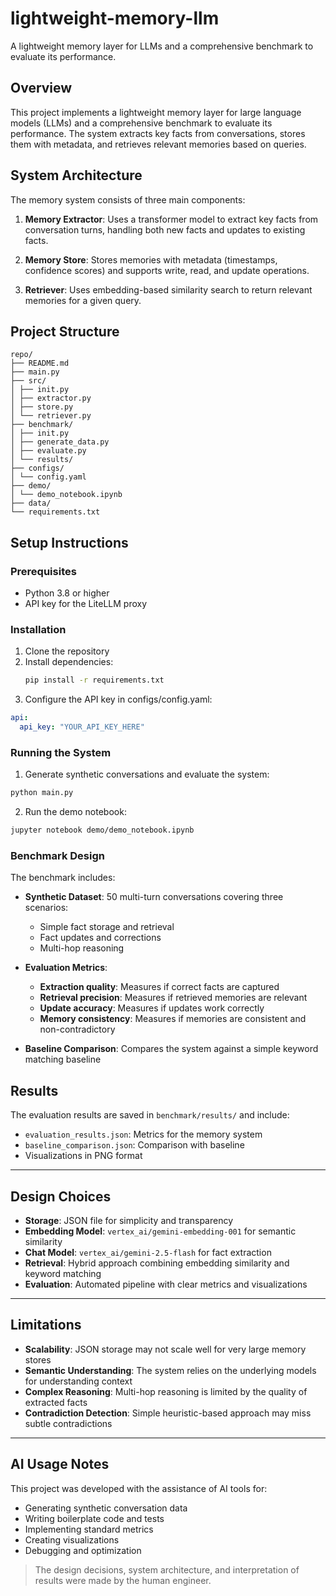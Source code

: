 # lightweight-memory-llm

A lightweight memory layer for LLMs and a comprehensive benchmark to evaluate its performance.

## Overview

This project implements a lightweight memory layer for large language models (LLMs) and a comprehensive benchmark to evaluate its performance. The system extracts key facts from conversations, stores them with metadata, and retrieves relevant memories based on queries.

## System Architecture

The memory system consists of three main components:

1. **Memory Extractor**: Uses a transformer model to extract key facts from conversation turns, handling both new facts and updates to existing facts.

2. **Memory Store**: Stores memories with metadata (timestamps, confidence scores) and supports write, read, and update operations.

3. **Retriever**: Uses embedding-based similarity search to return relevant memories for a given query.

## Project Structure
```
repo/
├── README.md
├── main.py
├── src/
│ ├── init.py
│ ├── extractor.py
│ ├── store.py
│ └── retriever.py
├── benchmark/
│ ├── init.py
│ ├── generate_data.py
│ ├── evaluate.py
│ └── results/
├── configs/
│ └── config.yaml
├── demo/
│ └── demo_notebook.ipynb
├── data/
└── requirements.txt
```

## Setup Instructions

### Prerequisites

- Python 3.8 or higher
- API key for the LiteLLM proxy

### Installation

1. Clone the repository
2. Install dependencies:
   ```bash
   pip install -r requirements.txt
   ```
3. Configure the API key in configs/config.yaml:

```yaml
api:
  api_key: "YOUR_API_KEY_HERE"
```

### Running the System

1. Generate synthetic conversations and evaluate the system:

```bash
python main.py
```

2. Run the demo notebook:

```bash
jupyter notebook demo/demo_notebook.ipynb
```

### Benchmark Design

The benchmark includes:

- **Synthetic Dataset**: 50 multi-turn conversations covering three scenarios:

  - Simple fact storage and retrieval
  - Fact updates and corrections
  - Multi-hop reasoning

- **Evaluation Metrics**:

  - **Extraction quality**: Measures if correct facts are captured
  - **Retrieval precision**: Measures if retrieved memories are relevant
  - **Update accuracy**: Measures if updates work correctly
  - **Memory consistency**: Measures if memories are consistent and non-contradictory

- **Baseline Comparison**: Compares the system against a simple keyword matching baseline

## Results

The evaluation results are saved in `benchmark/results/` and include:

- `evaluation_results.json`: Metrics for the memory system
- `baseline_comparison.json`: Comparison with baseline
- Visualizations in PNG format

---

## Design Choices

- **Storage**: JSON file for simplicity and transparency
- **Embedding Model**: `vertex_ai/gemini-embedding-001` for semantic similarity
- **Chat Model**: `vertex_ai/gemini-2.5-flash` for fact extraction
- **Retrieval**: Hybrid approach combining embedding similarity and keyword matching
- **Evaluation**: Automated pipeline with clear metrics and visualizations

---

## Limitations

- **Scalability**: JSON storage may not scale well for very large memory stores
- **Semantic Understanding**: The system relies on the underlying models for understanding context
- **Complex Reasoning**: Multi-hop reasoning is limited by the quality of extracted facts
- **Contradiction Detection**: Simple heuristic-based approach may miss subtle contradictions

---

## AI Usage Notes

This project was developed with the assistance of AI tools for:

- Generating synthetic conversation data
- Writing boilerplate code and tests
- Implementing standard metrics
- Creating visualizations
- Debugging and optimization

> The design decisions, system architecture, and interpretation of results were made by the human engineer.
